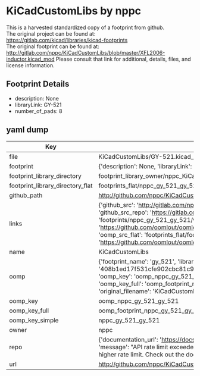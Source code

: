 # KiCadCustomLibs by nppc  
This is a harvested standardized copy of a footprint from github.  
The original project can be found at:  
https://gitlab.com/kicad/libraries/kicad-footprints  
The original footprint can be found at:
http://gitlab.com/nppc/KiCadCustomLibs/blob/master/XFL2006-inductor.kicad_mod
Please consult that link for additional, details, files, and license information.  
## Footprint Details
* description: None  
* libraryLink: GY-521  
* number_of_pads: 8  
## yaml dump  
| Key | Value |  
| --- | --- |  
| file | KiCadCustomLibs/GY-521.kicad_mod |  
| footprint | {'description': None, 'libraryLink': 'GY-521', 'number_of_pads': 8} |  
| footprint_library_directory | footprint_library_owner/nppc_KiCadCustomLibs |  
| footprint_library_directory_flat | footprints_flat/nppc_gy_521_gy_521/working |  
| github_path | http://github.com/nppc/KiCadCustomLibs/blob/master/GY-521.kicad_mod |  
| links | {'github_src': 'http://gitlab.com/nppc/KiCadCustomLibs/blob/master/XFL2006-inductor.kicad_mod', 'github_src_repo': 'https://gitlab.com/kicad/libraries/kicad-footprints', 'oomp_bot': 'footprints/nppc_gy_521_gy_521/working', 'oomp_bot_github': 'https://github.com/oomlout/oomlout_oomp_footprint_bot/tree/main/footprints/nppc_gy_521_gy_521/working', 'oomp_src_flat': 'footprints_flat/footprints_flat/nppc_gy_521_gy_521/working', 'oomp_src_flat_github': 'https://github.com/oomlout/oomlout_oomp_footprint_src/tree/main/footprints_flat/nppc_gy_521_gy_521/working'} |  
| name | KiCadCustomLibs |  
| oomp | {'footprint_name': 'gy_521', 'library_name': 'gy_521_kicad_mod', 'md5': '408b1ed17f531cfe902cbc81c9052bd2', 'md5_10': '408b1ed17f', 'md5_5': '408b1', 'md5_6': '408b1e', 'oomp_key': 'oomp_nppc_gy_521_gy_521', 'oomp_key_extra': 'oomp_footprint_nppc_gy_521_gy_521', 'oomp_key_full': 'oomp_footprint_nppc_gy_521_gy_521_408b1e', 'oomp_key_simple': 'nppc_gy_521_gy_521', 'original_filename': 'KiCadCustomLibs/GY-521.kicad_mod', 'owner_name': 'nppc'} |  
| oomp_key | oomp_nppc_gy_521_gy_521 |  
| oomp_key_full | oomp_footprint_nppc_gy_521_gy_521 |  
| oomp_key_simple | nppc_gy_521_gy_521 |  
| owner | nppc |  
| repo | {'documentation_url': 'https://docs.github.com/rest/overview/resources-in-the-rest-api#rate-limiting', 'message': "API rate limit exceeded for 84.66.173.59. (But here's the good news: Authenticated requests get a higher rate limit. Check out the documentation for more details.)"} |  
| url | http://github.com/nppc/KiCadCustomLibs |  

